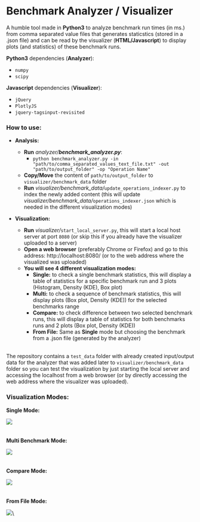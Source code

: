 # Benchmark Analyzer / Visualizer
A humble tool made in **Python3** to analyze benchmark run times (in ms.) from comma separated value files that generates staticstics (stored in a .json file) and can be read by the visualizer (**HTML/Javascript**) to display plots (and statistics) of these benchmark runs.

**Python3** dependencies (**Analyzer**):
- `numpy`
- `scipy`

**Javascript** dependencies (**Visualizer**):
- `jQuery`
- `PlotlyJS`
- `jquery-tagsinput-revisited`

### How to use:
- **Analysis:**
  - **Run** _analyzer/_**_benchmark_analyzer.py_**:
    - `python benchmark_analyzer.py -in "path/to/comma_separated_values_text_file.txt" -out "path/to/output_folder" -op "Operation Name"`
  - **Copy/Move** the content of `path/to/output_folder` to `visualizer/benchmark_data` folder
  - **Run** _visualizer/benchmark_data/_`update_operations_indexer.py` to index the newly added content (this will update _visualizer/benchmark_data/_`operations_indexer.json` which is needed in the different visualization modes)

- **Visualization:**
  - **Run** _visualizer/_`start_local_server.py`, this will start a local host server at port `8080` (or skip this if you already have the visualizer uploaded to a server)
  - **Open a web browser** (preferably Chrome or Firefox) and go to this address: http://localhost:8080/ (or to the web address where the visualized was uploaded)
  - **You will see 4 different visualization modes:**
    - **Single:** to check a single benchmark statistics, this will display a table of statistics for a specific benchmark run and 3 plots (Histogram, Density (KDE), Box plot)
    - **Multi:** to check a sequence of benchmark statistics, this will display plots (Box plot, Density (KDE)) for the selected benchmarks range
    - **Compare:** to check difference between two selected benchmark runs, this will display a table of statistics for both benchmarks runs and 2 plots (Box plot, Density (KDE))
    - **From File:** Same as **Single** mode but choosing the benchmark from a .json file (generated by the analyzer)

\
The repository contains a `test_data` folder with already created input/output data for the analyzer that was added later to `visualizer/benchmark_data` folder so you can test the visualization by just starting the local server and accessing the localhost from a web browser (or by directly accessing the web address where the visualizer was uploaded).


### Visualization Modes:
**Single Mode:**

![](https://user-images.githubusercontent.com/7047334/155601423-0df9665f-a413-4b47-9ecc-b9e87d5aa50c.gif)\
\
\
**Multi Benchmark Mode:**

![](https://user-images.githubusercontent.com/7047334/155601548-4c91dd65-5b40-4f3d-95da-2a10c0d3a16f.gif)\
\
\
**Compare Mode:**

![](https://user-images.githubusercontent.com/7047334/155601595-591d15b3-8eac-49cc-b356-b67bafce02d3.gif)\
\
\
**From File Mode:**

![](https://user-images.githubusercontent.com/7047334/155601635-2595e10c-4982-434c-9f9f-c8368d76eafd.gif)\
